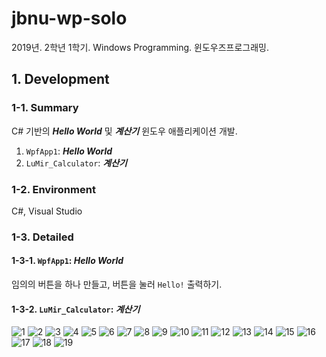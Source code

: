 # jbnu-wp-solo

2019년. 2학년 1학기. Windows Programming. 윈도우즈프로그래밍.

## 1. Development

### 1-1. Summary

C# 기반의 ***Hello World*** 및 ***계산기*** 윈도우 애플리케이션 개발.

1. `WpfApp1`: ***Hello World***
2. `LuMir_Calculator`: ***계산기***

### 1-2. Environment

C#, Visual Studio

### 1-3. Detailed

#### 1-3-1. `WpfApp1`: ***Hello World***

임의의 버튼을 하나 만들고, 버튼을 눌러 `Hello!` 출력하기.

#### 1-3-2. `LuMir_Calculator`: ***계산기***

![1](./Docs/README/1.png)
![2](./Docs/README/2.png)
![3](./Docs/README/3.png)
![4](./Docs/README/4.png)
![5](./Docs/README/5.png)
![6](./Docs/README/6.png)
![7](./Docs/README/7.png)
![8](./Docs/README/8.png)
![9](./Docs/README/9.png)
![10](./Docs/README/10.png)
![11](./Docs/README/11.png)
![12](./Docs/README/12.png)
![13](./Docs/README/13.png)
![14](./Docs/README/14.png)
![15](./Docs/README/15.png)
![16](./Docs/README/16.png)
![17](./Docs/README/17.png)
![18](./Docs/README/18.png)
![19](./Docs/README/19.png)